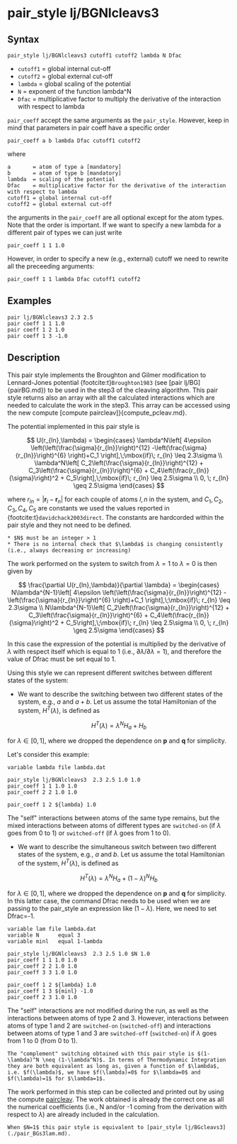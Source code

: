 # pair_style lj/BGNlcleavs3


## Syntax

```text
pair_style lj/BGNlcleavs3 cutoff1 cutoff2 lambda N Dfac
```

* `cutoff1` = global internal cut-off
* `cutoff2` = global external cut-off
* `lambda`  = global scaling of the potential
* `N`       = exponent of the function lambda^N
* `Dfac`    = multiplicative factor to multiply the derivative of the interaction with respect to lambda


`pair_coeff` accept the same arguments as the `pair_style`. However, keep in mind that parameters in pair coeff have a specific order

```text
pair_coeff a b lambda Dfac cutoff1 cutoff2
```

where

```text
a       = atom of type a [mandatory]
b       = atom of type b [mandatory]
lambda  = scaling of the potential
Dfac    = multiplicative factor for the derivative of the interaction with respect to lambda     
cutoff1 = global internal cut-off
cutoff2 = global external cut-off
```

the arguments in the `pair_coeff` are all optional except for the atom types. Note that the order is important. If we want to specify a new lambda for a different pair of types we can just write

```
pair_coeff 1 1 1.0
```

However, in order to specify a new (e.g., external) cutoff we need to rewrite all the preceeding arguments:

```
pair_coeff 1 1 lambda Dfac cutoff1 cutoff2
```

## Examples

```
pair lj/BGNlcleavs3 2.3 2.5 
pair coeff 1 1 1.0
pair coeff 1 2 1.0
pair coeff 1 3 -1.0
```

## Description

This pair style implements the Broughton and Gilmer modification to Lennard-Jones potential {footcite:t}`Broughton1983` (see [pair lj/BG]{pairBG.md}) to be used in the step3 of the cleaving algorithm. This pair style returns also an array with all the calculated interactions which are needed to calculate the work in the step3. This array can be accessed using the new compute [compute paircleav]}{compute_pcleav.md}. 


The potential implemented in this pair style is 

$$
	U(r_{ln},\lambda) =
		\begin{cases}
			\lambda^N\left[ 4\epsilon \left(\left(\frac{\sigma}{r_{ln}}\right)^{12} -\left(\frac{\sigma}{r_{ln}}\right)^{6}  \right)+C_1 \right],\;\mbox{if}\; r_{ln} \leq 2.3\sigma \\
			\lambda^N\left[ C_2\left(\frac{\sigma}{r_{ln}}\right)^{12} + C_3\left(\frac{\sigma}{r_{ln}}\right)^{6} + C_4\left(\frac{r_{ln}}{\sigma}\right)^2 + C_5\right],\;\mbox{if}\; r_{ln} \leq 2.5\sigma \\
				0, 		\; r_{ln} \geq 2.5\sigma		
		\end{cases}
$$

where $r_{ln}=|\mathbf{r}_l-\mathbf{r}_n|$ for each couple of atoms $l,n$ in the system, and $C_1, C_2, C_3, C_4, C_5$ are constants we used the values reported in {footcite:t}`davidchack2003direct`. 
The constants are hardcorded within the pair style and they not need to be defined.

````{note}
* $N$ must be an integer > 1
* There is no internal check that $\lambda$ is changing consistently (i.e., always decreasing or increasing)
````
   
The work performed on the system to switch from $\lambda=1$ to $\lambda=0$ is then given by

$$
	\frac{\partial U(r_{ln},\lambda)}{\partial \lambda} =
		\begin{cases}
			N\lambda^{N-1}\left[ 4\epsilon \left(\left(\frac{\sigma}{r_{ln}}\right)^{12} -\left(\frac{\sigma}{r_{ln}}\right)^{6}  \right)+C_1 \right],\;\mbox{if}\; r_{ln} \leq 2.3\sigma \\
			N\lambda^{N-1}\left[ C_2\left(\frac{\sigma}{r_{ln}}\right)^{12} + C_3\left(\frac{\sigma}{r_{ln}}\right)^{6} + C_4\left(\frac{r_{ln}}{\sigma}\right)^2 + C_5\right],\;\mbox{if}\; r_{ln} \leq 2.5\sigma \\
				0, 		\; r_{ln} \geq 2.5\sigma		
		\end{cases}
$$

In this case the expression of the potential is multiplied by the derivative of $\lambda$ with respect itself which is equal to 1 (i.e., $\partial \lambda / \partial \lambda=1$), and therefore the value of Dfrac must be set equal to 1.

Using this style we can represent different switches between different states of the system:

* We want to describe the switching between two different states of the system, e.g., $a$ and $a+b$. 
Let us assume the total Hamiltonian of the system, $H^{T}(\lambda)$, is defined as 

$$
H^{T}(\lambda)= \lambda^N H_{a} + H_{b} 
$$  

for $\lambda \in [0,1]$, where we dropped the dependence on $\mathbf{p}$ and $\mathbf{q}$ for simplicity.

Let's consider this example:

```
variable lambda file lambda.dat

pair_style lj/BGNlcleavs3  2.3 2.5 1.0 1.0
pair_coeff 1 1 1.0 1.0
pair_coeff 2 2 1.0 1.0

pair_coeff 1 2 ${lambda} 1.0
```

The "self" interactions between atoms of the same type remains, but the mixed interactions between atoms of different types are `switched-on` (if $\lambda$ goes from 0 to 1) or `switched-off` (if $\lambda$ goes from 1 to 0).


* We want to describe the simultaneous switch between two different states of the system, e.g., $a$ and $b$. 
Let us assume the total Hamiltonian of the system, $H^{T}(\lambda)$, is defined as 

$$
	H^{T}(\lambda)= \lambda^N H_{a} + (1-\lambda)^N H_{b} 
$$  

for $\lambda \in [0,1]$, where we dropped the dependence on $\mathbf{p}$ and $\mathbf{q}$ for simplicity.
In this latter case, the command Dfrac needs to be used when we are passing to the pair_style an expression like $(1-\lambda)$. Here, we need to set Dfrac=-1.

```
variable lam file lambda.dat
variable N      equal 3
variable minl   equal 1-lambda

pair_style lj/BGNlcleavs3  2.3 2.5 1.0 $N 1.0
pair_coeff 1 1 1.0 1.0
pair_coeff 2 2 1.0 1.0
pair_coeff 3 3 1.0 1.0

pair_coeff 1 2 ${lambda} 1.0
pair_coeff 1 3 ${minl} -1.0
pair_coeff 2 3 1.0 1.0
```

The "self" interactions are not modified during the run, as well as the interactions between atoms of type 2 and 3. However, interactions between atoms of type 1 and 2 are `switched-on` (`switched-off`) and interactions between atoms of type 1 and 3 are  `switched-off` (`switched-on`) if $\lambda$ goes from 1 to 0 (from 0 to 1).


````{note}
The "complement" switching obtained with this pair style is $(1-\lambda)^N \neq (1-\lambda^N)$. In terms of Thermodynamic Integration they are both equivalent as long as, given a function of $\lambda$, i.e. $f(\lambda)$, we have $f(\lambda)=0$ for $\lambda=0$ and $f(\lambda)=1$ for $\lambda=1$.
````


The work performed in this step can be collected and printed out by using the compute [paircleav](./compute_pcleav.md). The work obtained is already the correct one as all the numerical coefficients (i.e., N and/or -1 coming from the derivation with respect to $\lambda$) are already included in the calculation.


````{note}
When $N=1$ this pair style is equivalent to [pair_style lj/BGcleavs3](./pair_BGs3lam.md).
````


```{footbibliography}

```
